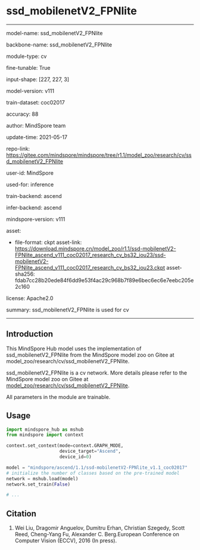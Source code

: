 # ssd_mobilenetV2_FPNlite

---

model-name: ssd_mobilenetV2_FPNlite

backbone-name: ssd_mobilenetV2_FPNlite

module-type: cv

fine-tunable: True

input-shape: [227, 227, 3]

model-version: v111

train-dataset: coc02017

accuracy: 88

author: MindSpore team

update-time: 2021-05-17

repo-link: <https://gitee.com/mindspore/mindspore/tree/r1.1/model_zoo/research/cv/ssd_mobilenetV2_FPNlite>

user-id: MindSpore

used-for: inference

train-backend: ascend

infer-backend: ascend

mindspore-version: v111

asset:

-
    file-format: ckpt
    asset-link: <https://download.mindspore.cn/model_zoo/r1.1/ssd-mobilenetV2-FPNlite_ascend_v111_coc02017_research_cv_bs32_iou23/ssd-mobilenetV2-FPNlite_ascend_v111_coc02017_research_cv_bs32_iou23.ckpt>
    asset-sha256: fdab7cc28b20ede84f6dd9e53f4ac29c968b7f89e6bec6ec6e7eebc205e2c160

license: Apache2.0

summary: ssd_mobilenetV2_FPNlite is used for cv

---

## Introduction

This MindSpore Hub model uses the implementation of ssd_mobilenetV2_FPNlite from the MindSpore model zoo on Gitee at model_zoo/research/cv/ssd_mobilenetV2_FPNlite.

ssd_mobilenetV2_FPNlite is a cv network. More details please refer to the MindSpore model zoo on Gitee at [model_zoo/research/cv/ssd_mobilenetV2_FPNlite](https://gitee.com/mindspore/mindspore/blob/r1.1/model_zoo/research/cv/ssd_mobilenetV2_FPNlite/README.md).

All parameters in the module are trainable.

## Usage

```python
import mindspore_hub as mshub
from mindspore import context

context.set_context(mode=context.GRAPH_MODE,
                    device_target="Ascend",
                    device_id=0)

model = "mindspore/ascend/1.1/ssd-mobilenetV2-FPNlite_v1.1_coc02017"
# initialize the number of classes based on the pre-trained model
network = mshub.load(model)
network.set_train(False)

# ...
```

## Citation

1. Wei Liu, Dragomir Anguelov, Dumitru Erhan, Christian Szegedy, Scott Reed, Cheng-Yang Fu,
   Alexander C. Berg.European Conference on Computer Vision (ECCV), 2016 (In press).

